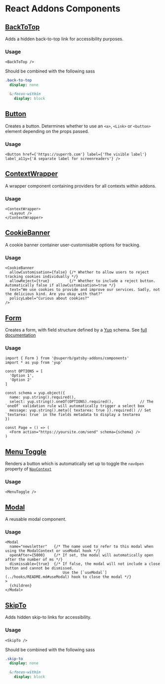 # React Addons Components

## [BackToTop](./back-to-top.tsx)

Adds a hidden back-to-top link for accessibility purposes.

### Usage

```tsx
<BackToTop />
```

Should be combined with the following sass

```sass
.back-to-top
  display: none

  &:focus-within
    display: block
```

## [Button](./button.tsx)

Creates a button. Determines whether to use an `<a>`, `<Link>` or `<button>` element depending on the props passed.

### Usage

```tsx
<Button href={'https://superrb.com'} label={'The visible label'} label_a11y={'A separate label for screenreaders'} />
```

## [ContextWrapper](./context-wrapper.tsx)

A wrapper component containing providers for all contexts within addons.

### Usage

```tsx
<ContextWrapper>
  <Layout />
</ContextWrapper>
```

## [CookieBanner](./cookie-banner.tsx)

A cookie banner container user-customisable options for tracking.

### Usage

```tsx
<CookieBanner
  allowCustomisation={false} {/* Whether to allow users to reject tracking cookies individually */}
  allowReject={true}         {/* Whether to include a reject button. Automatically false if allowCustomisation=true */}
  text="We use cookies to provide and improve our services. Sadly, not the delicious kind. Are you okay with that?"
  policyLabel="Curious about cookies?"
/>
```

## [Form](./form.tsx)

Creates a form, with field structure defined by a [Yup](https://npmjs.com/package/yup) schema. See [full documentation](./form/README.md)

### Usage

```tsx
import { Form } from '@superrb/gatsby-addons/components'
import * as yup from 'yup'

const OPTIONS = [
  'Option 1',
  'Option 2'
]

const schema = yup.object({
  name: yup.string().required(),
  select: yup.string().oneOf(OPTIONS).required(),            // The `oneOf` validation rule will automatically trigger a select box
  message: yup.string().meta({ textarea: true }).required() // Set `textarea: true` in the fields metadata to display a textarea
})

const Page = () => (
  <Form action="https://yoursite.com/send" schema={schema} />
)
```

## [Menu Toggle](./menu-toggle.tsx)

Renders a button which is automatically set up to toggle the `navOpen` property of [`NavContext`](../context/README.md#nav)

### Usage

```tsx
<MenuToggle />
```

## [Modal](./modal.tsx)

A reusable modal component.

### Usage

```tsx
<Modal
  name="newsletter"   {/* The name used to refer to this modal when using the ModalContext or useModal hook */}
  openAfter={5000}    {/* If set, the modal will automatically open after the number of ms */}
  dismissable={true}  {/* If false, the modal will not include a close button and cannot be dismissed.
                          Use the [`useModal`](../hooks/README.md#useModal) hook to close the modal */}
>
  {children}
</Modal>
```

## [SkipTo](./skip-to.tsx)

Adds hidden skip-to links for accessibility.

### Usage

```tsx
<SkipTo />
```

Should be combined with the following sass

```sass
.skip-to
  display: none

  &:focus-within
    display: block
```
